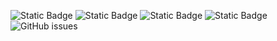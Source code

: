 ![Static Badge](https://img.shields.io/badge/blacklists-60-000000) ![Static Badge](https://img.shields.io/badge/blacklisted-2912310-cc0000) ![Static Badge](https://img.shields.io/badge/whitelisted-2244-00CC00) ![Static Badge](https://img.shields.io/badge/streaming_blacklist-28107-000000) ![GitHub issues](https://img.shields.io/github/issues/fabriziosalmi/blacklists)
